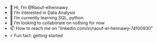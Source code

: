 - 👋 Hi, I’m @Raouf-elhennawy
- 👀 I’m interested in Data Analysis 
- 🌱 I’m currently learning SQL, python 
- 💞️ I’m looking to collaborate on nothing for now 
- 📫 How to reach me on "linkedin.com/in/raouf-el-hennawy-74100930"
- ⚡ Fun fact: getting started 

<!---
Raouf-elhennawy/Raouf-elhennawy is a ✨ special ✨ repository because its `README.md` (this file) appears on your GitHub profile.
You can click the Preview link to take a look at your changes.
--->
